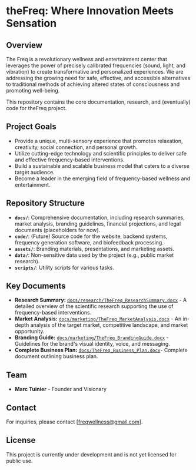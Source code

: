# theFreq: Where Innovation Meets Sensation

## Overview

The Freq is a revolutionary wellness and entertainment center that leverages the power of precisely calibrated frequencies (sound, light, and vibration) to create transformative and personalized experiences.  We are addressing the growing need for safe, effective, and accessible alternatives to traditional methods of achieving altered states of consciousness and promoting well-being.

This repository contains the core documentation, research, and (eventually) code for theFreq project.

## Project Goals

*   Provide a unique, multi-sensory experience that promotes relaxation, creativity, social connection, and personal growth.
*   Utilize cutting-edge technology and scientific principles to deliver safe and effective frequency-based interventions.
*   Build a sustainable and scalable business model that caters to a diverse target audience.
*   Become a leader in the emerging field of frequency-based wellness and entertainment.

## Repository Structure

*   **`docs/`**:  Comprehensive documentation, including research summaries, market analysis, branding guidelines, financial projections, and legal documents (placeholders for now).
*   **`code/`**:  (Future) Source code for the website, backend systems, frequency generation software, and biofeedback processing.
*   **`assets/`**:  Branding materials, presentations, and marketing assets.
*   **`data/`**:  Non-sensitive data used by the project (e.g., public market research).
*   **`scripts/`**:  Utility scripts for various tasks.

## Key Documents

*   **Research Summary:** [`docs/research/TheFreq_ResearchSummary.docx`](docs/research/TheFreq_ResearchSummary.docx) - A detailed overview of the scientific research supporting the use of frequency-based interventions.
*   **Market Analysis:** [`docs/marketing/TheFreq_MarketAnalysis.docx`](docs/marketing/TheFreq_MarketAnalysis.docx) - An in-depth analysis of the target market, competitive landscape, and market opportunity.
*   **Branding Guide:** [`docs/marketing/TheFreq_BrandingGuide.docx`](docs/marketing/TheFreq_BrandingGuide.docx) - Guidelines for the brand's visual identity, voice, and messaging.
* **Complete Business Plan:** [`docs/TheFreq_Business_Plan.docx`](docs/TheFreq_Business_Plan.docx)- Complete document outlining business plan.

## Team

*   **Marc Tuinier** - Founder and Visionary

## Contact

For inquiries, please contact [freqwellness@gmail.com].

## License

This project is currently under development and is not yet licensed for public use.
